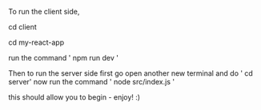 To run the client side, 

cd client

cd my-react-app

run the command ' npm run dev ' 

Then to run the server side first go open another new terminal and do ' cd server' 
now run the command ' node src/index.js ' 

this should allow you to begin - enjoy! :) 
